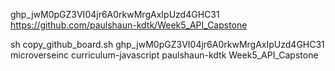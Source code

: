 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
https://github.com/paulshaun-kdtk/Week5_API_Capstone

sh copy_github_board.sh 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 microverseinc curriculum-javascript paulshaun-kdtk Week5_API_Capstone